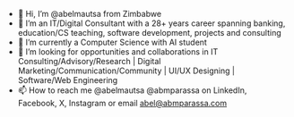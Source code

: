 - 👋 Hi, I’m @abelmautsa from Zimbabwe
- 👀 I’m an IT/Digital Consultant with a 28+ years career spanning banking, education/CS teaching, software development, projects and consulting
- 🌱 I’m currently a Computer Science with AI student
- 💞️ I’m looking for opportunities and collaborations in IT Consulting/Advisory/Research | Digital Marketing/Communication/Community | UI/UX Designing | Software/Web Engineering
- 📫 How to reach me @abelmautsa @abmparassa on LinkedIn, Facebook, X, Instagram or email abel@abmparassa.com


<!---
abelmautsa/abelmautsa is a ✨ special ✨ repository because its `README.md` (this file) appears on your GitHub profile.
You can click the Preview link to take a look at your changes.
--->
